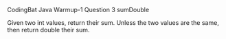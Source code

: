 CodingBat Java Warmup-1 Question 3 sumDouble

Given two int values, return their sum. Unless the two values are the same, then return double their sum.
